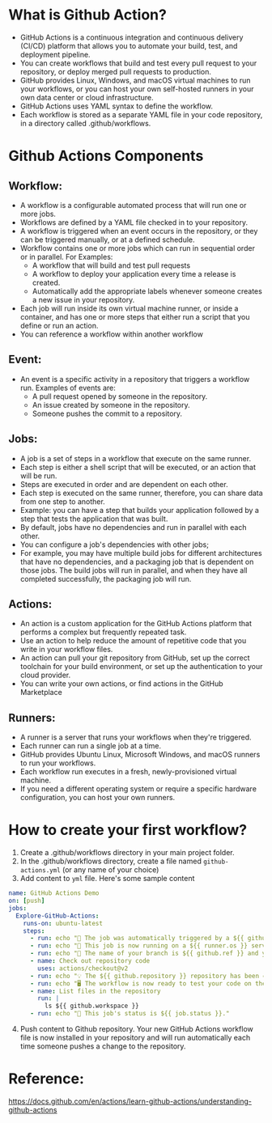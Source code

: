 # What is Github Action?
* GitHub Actions is a continuous integration and continuous delivery (CI/CD) platform that allows you to automate your build, test, and deployment pipeline. 
* You can create workflows that build and test every pull request to your repository, or deploy merged pull requests to production.
* GitHub provides Linux, Windows, and macOS virtual machines to run your workflows, or you can host your own self-hosted runners in your own data center or cloud infrastructure.
* GitHub Actions uses YAML syntax to define the workflow.
* Each workflow is stored as a separate YAML file in your code repository, in a directory called .github/workflows.

# Github Actions Components

## Workflow:
* A workflow is a configurable automated process that will run one or more jobs.
* Workflows are defined by a YAML file checked in to your repository.
* A workflow is triggered when an event occurs in the repository, or they can be triggered manually, or at a defined schedule.
* Workflow contains one or more jobs which can run in sequential order or in parallel. For Examples:
    * A workflow that will build and test pull requests
    * A workflow to deploy your application every time a release is created.
    * Automatically add the appropriate labels whenever someone creates a new issue in your repository.
* Each job will run inside its own virtual machine runner, or inside a container, and has one or more steps that either run a script that you define or run an action.
* You can reference a workflow within another workflow

## Event: 
* An event is a specific activity in a repository that triggers a workflow run. Examples of events are:
    * A pull request opened by someone in the repository.
    * An issue created by someone in the repository.
    * Someone pushes the commit to a repository.

## Jobs:
* A job is a set of steps in a workflow that execute on the same runner.  
* Each step is either a shell script that will be executed, or an action that will be run. 
* Steps are executed in order and are dependent on each other. 
* Each step is executed on the same runner, therefore, you can share data from one step to another. 
* Example: you can have a step that builds your application followed by a step that tests the application that was built.  
* By default, jobs have no dependencies and run in parallel with each other. 
* You can configure a job's dependencies with other jobs; 
* For example, you may have multiple build jobs for different architectures that have no dependencies, and a packaging job that is dependent on those jobs. The build jobs will run in parallel, and when they have all completed successfully, the packaging job will run.

## Actions:
* An action is a custom application for the GitHub Actions platform that performs a complex but frequently repeated task. 
* Use an action to help reduce the amount of repetitive code that you write in your workflow files. 
* An action can pull your git repository from GitHub, set up the correct toolchain for your build environment, or set up the authentication to your cloud provider.
* You can write your own actions, or find actions in the GitHub Marketplace

## Runners:
* A runner is a server that runs your workflows when they're triggered.
* Each runner can run a single job at a time. 
* GitHub provides Ubuntu Linux, Microsoft Windows, and macOS runners to run your workflows.
* Each workflow run executes in a fresh, newly-provisioned virtual machine. 
* If you need a different operating system or require a specific hardware configuration, you can host your own runners.

# How to create your first workflow?
1. Create a .github/workflows directory in your main project folder.
2. In the .github/workflows directory, create a file named `github-actions.yml` (or any name of your choice)
3. Add content to `yml` file. Here's some sample content
```yml
name: GitHub Actions Demo
on: [push]
jobs:
  Explore-GitHub-Actions:
    runs-on: ubuntu-latest
    steps:
      - run: echo "🎉 The job was automatically triggered by a ${{ github.event_name }} event."
      - run: echo "🐧 This job is now running on a ${{ runner.os }} server hosted by GitHub!"
      - run: echo "🔎 The name of your branch is ${{ github.ref }} and your repository is ${{ github.repository }}."
      - name: Check out repository code
        uses: actions/checkout@v2
      - run: echo "💡 The ${{ github.repository }} repository has been cloned to the runner."
      - run: echo "🖥️ The workflow is now ready to test your code on the runner."
      - name: List files in the repository
        run: |
          ls ${{ github.workspace }}
      - run: echo "🍏 This job's status is ${{ job.status }}."
```
4. Push content to Github repository. Your new GitHub Actions workflow file is now installed in your repository and will run automatically each time someone pushes a change to the repository. 

# Reference: 
https://docs.github.com/en/actions/learn-github-actions/understanding-github-actions